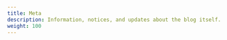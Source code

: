 ```yaml
---
title: Meta
description: Information, notices, and updates about the blog itself.
weight: 100
---
```

